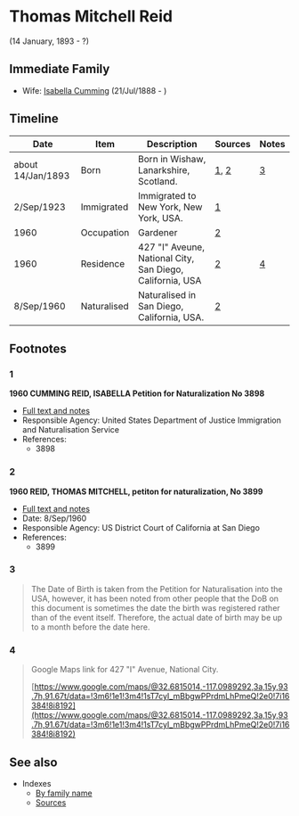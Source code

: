 ﻿---
layout: person
subject_key: i2617088
permalink: /people/i2617088
---

# Thomas Mitchell Reid
(14 January, 1893 - ?)

## Immediate Family

* Wife: [Isabella Cumming](./@84684994@-isabella-cumming-b1888-7-21-d.md) (21/Jul/1888 - )

## Timeline

Date | Item | Description | Sources | Notes
---|---|---|---|---
about 14/Jan/1893 | Born | Born in Wishaw, Lanarkshire, Scotland. | [1](#1), [2](#2) | [3](#3)
2/Sep/1923 | Immigrated | Immigrated to New York, New York, USA. | [1](#1) | 
1960 | Occupation | Gardener | [2](#2) | 
1960 | Residence | 427 "I" Aveune, National City, San Diego, California, USA | [2](#2) | [4](#4)
8/Sep/1960 | Naturalised | Naturalised in San Diego, California, USA. | [2](#2) | 

## Footnotes

### 1

**1960 CUMMING REID, ISABELLA Petition for Naturalization No 3898**

* [Full text and notes](../sources/@17659132@-1960-cumming-reid,-isabella-petition-for-naturalization-no-3898.md)
* Responsible Agency: United States Department of Justice Immigration and Naturalisation Service
* References: 
  * 3898

### 2

**1960 REID, THOMAS MITCHELL, petiton for naturalization, No 3899**

* [Full text and notes](../sources/@14928738@-1960-reid,-thomas-mitchell,-petiton-for-naturalization,-no-3899.md)
* Date: 8/Sep/1960
* Responsible Agency: US District Court of California at San Diego
* References: 
  * 3899

### 3

> The Date of Birth is taken from the Petition for Naturalisation into the USA, however, it has been noted from other people that the DoB on this document is sometimes the date the birth was registered rather than of the event itself. Therefore, the actual date of birth may be up to a month before the date here.
>


### 4

> Google Maps link for 427 "I" Avenue, National City.
>
> [https://www.google.com/maps/@32.6815014,-117.0989292,3a,15y,93.7h,91.67t/data=!3m6!1e1!3m4!1sT7cyI_mBbgwPPrdmLhPmeQ!2e0!7i16384!8i8192](https://www.google.com/maps/@32.6815014,-117.0989292,3a,15y,93.7h,91.67t/data=!3m6!1e1!3m4!1sT7cyI_mBbgwPPrdmLhPmeQ!2e0!7i16384!8i8192)
>



## See also

- Indexes
  - [By family name](../index-by-family-name.md)
  - [Sources](../index-of-sources-by-title.md)

